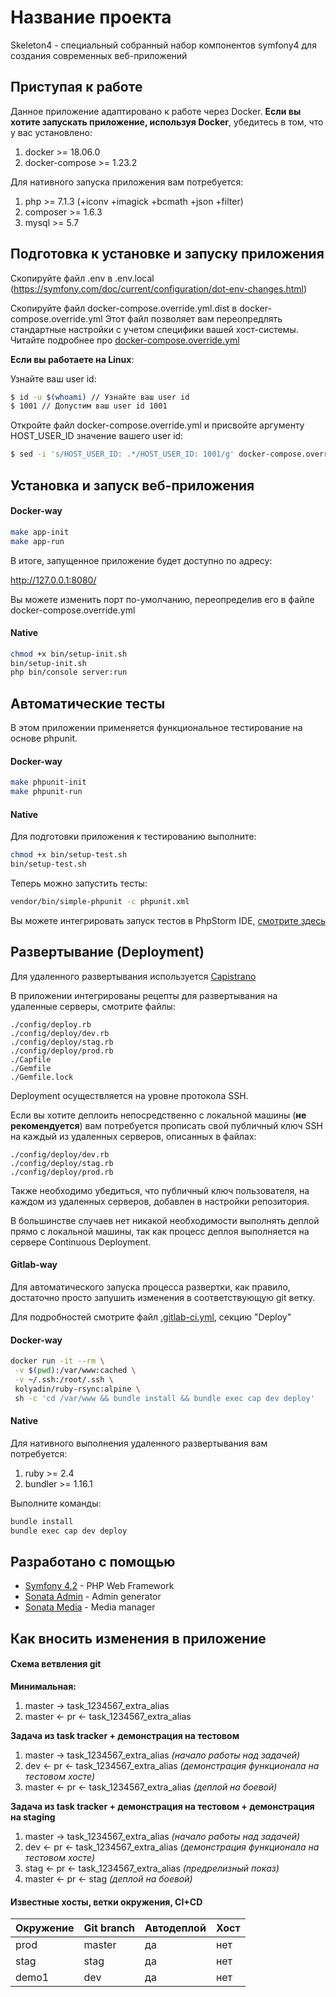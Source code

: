 # Название проекта

Skeleton4 - специальный собранный набор компонентов symfony4 для создания современных веб-приложений

## Приступая к работе

Данное приложение адаптировано к работе через Docker.
**Если вы хотите запускать приложение, используя Docker**, убедитесь в том, что у вас установлено:

1. docker >= 18.06.0
2. docker-compose >= 1.23.2

Для нативного запуска приложения вам потребуется:

1. php      >= 7.1.3 (+iconv +imagick +bcmath +json +filter)
2. composer >= 1.6.3
3. mysql    >= 5.7

## Подготовка к установке и запуску приложения

Скопируйте файл .env в .env.local (https://symfony.com/doc/current/configuration/dot-env-changes.html)

Скопируйте файл docker-compose.override.yml.dist в docker-compose.override.yml
Этот файл позволяет вам переопредлять стандартные настройки с учетом специфики вашей хост-системы.
Читайте подробнее про [docker-compose.override.yml](https://docs.docker.com/compose/extends/)

**Если вы работаете на Linux**:

Узнайте ваш user id:

```bash
$ id -u $(whoami) // Узнайте ваш user id
$ 1001 // Допустим ваш user id 1001
```

Откройте файл docker-compose.override.yml и присвойте аргументу HOST_USER_ID значение вашего user id:

```bash
$ sed -i 's/HOST_USER_ID: .*/HOST_USER_ID: 1001/g' docker-compose.override.yml
```

## Установка и запуск веб-приложения

#### Docker-way

```bash
make app-init
make app-run
```

В итоге, запущенное приложение будет доступно по адресу:

http://127.0.0.1:8080/

Вы можете изменить порт по-умолчанию, переопределив его в файле docker-compose.override.yml


#### Native

```bash
chmod +x bin/setup-init.sh
bin/setup-init.sh
php bin/console server:run
```

## Автоматические тесты

В этом приложении применяется функциональное тестирование на основе phpunit.

#### Docker-way

```bash
make phpunit-init
make phpunit-run
```

#### Native

Для подготовки приложения к тестированию выполните:

```bash
chmod +x bin/setup-test.sh
bin/setup-test.sh
```

Теперь можно запустить тесты:

```bash
vendor/bin/simple-phpunit -c phpunit.xml
```

Вы можете интегрировать запуск тестов в PhpStorm IDE, [смотрите здесь](https://www.youtube.com/watch?v=P5ivCbdMpwc)

## Развертывание (Deployment)

Для удаленного развертывания используется [Capistrano](https://capistranorb.com/)

В приложении интегрированы рецепты для развертывания на удаленные серверы, смотрите файлы:

```
./config/deploy.rb
./config/deploy/dev.rb
./config/deploy/stag.rb
./config/deploy/prod.rb
./Capfile
./Gemfile
./Gemfile.lock
```

Deployment осуществляется на уровне протокола SSH.

Если вы хотите деплоить непосредственно с локальной машины (**не рекомендуется**) вам потребуется прописать свой публичный ключ SSH на каждый из удаленных серверов, описанных в файлах:

```
./config/deploy/dev.rb
./config/deploy/stag.rb
./config/deploy/prod.rb
```

Также необходимо убедиться, что публичный ключ пользователя, на каждом из удаленных серверов, добавлен в настройки репозитория.

В большинстве случаев нет никакой необходимости выполнять деплой прямо с локальной машины, так как процесс деплоя выполняется на сервере Continuous Deployment. 

#### Gitlab-way

Для автоматического запуска процесса развертки, как правило, достаточно просто запушить изменения в соответствующую git ветку.

Для подробностей смотрите файл [.gitlab-ci.yml](./.gitlab-ci.yml), секцию "Deploy"

#### Docker-way

```bash
docker run -it --rm \
 -v $(pwd):/var/www:cached \
 -v ~/.ssh:/root/.ssh \
 kolyadin/ruby-rsync:alpine \
 sh -c 'cd /var/www && bundle install && bundle exec cap dev deploy'
```

#### Native

Для нативного выполнения удаленного развертывания вам потребуется:

1. ruby >= 2.4
2. bundler >= 1.16.1

Выполните команды:

```bash
bundle install
bundle exec cap dev deploy
```

## Разработано с помощью

* [Symfony 4.2](https://symfony.com/doc/current/index.html) - PHP Web Framework
* [Sonata Admin](https://sonata-project.org/bundles/admin/3-x/doc/index.html) - Admin generator
* [Sonata Media](https://sonata-project.org/bundles/media/3-x/doc/index.html) - Media manager

## Как вносить изменения в приложение

#### Схема ветвления git

**Минимальная:**

1. master -> task_1234567_extra_alias
2. master <- pr <- task_1234567_extra_alias

**Задача из task tracker + демонстрация на тестовом**

1. master -> task_1234567_extra_alias _(начало работы над задачей)_
2. dev <- pr <- task_1234567_extra_alias _(демонстрация функционала на тестовом хосте)_
3. master <- pr <- task_1234567_extra_alias _(деплой на боевой)_

**Задача из task tracker + демонстрация на тестовом + демонстрация на staging**

1. master -> task_1234567_extra_alias _(начало работы над задачей)_
2. dev <- pr <- task_1234567_extra_alias _(демонстрация функционала на тестовом хосте)_
3. stag <- pr <- task_1234567_extra_alias _(предрелизный показ)_
4. master <- pr <- stag _(деплой на боевой)_

#### Известные хосты, ветки окружения, CI+CD

| Окружение | Git branch  | Автодеплой | Хост |
|-----------|------------ |------------|------------|
| prod      | master      | да|нет     | 
| stag      | stag        | да|нет     | 
| demo1     | dev         | да|нет     |